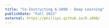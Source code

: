 ```yaml
---
title: "Co-Instructing 6.S898 - Deep Learning"
publishDate: "Fall 2023"
external: https://phillipi.github.io/6.s898/
---
```

